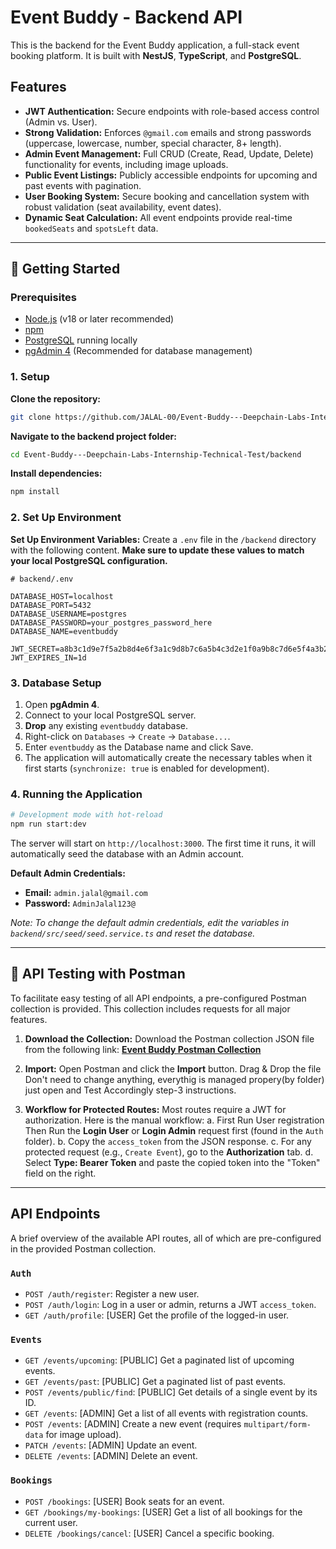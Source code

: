 # Event Buddy - Backend API

This is the backend for the Event Buddy application, a full-stack event booking platform. It is built with **NestJS**, **TypeScript**, and **PostgreSQL**.

## Features

-   **JWT Authentication:** Secure endpoints with role-based access control (Admin vs. User).
-   **Strong Validation:** Enforces `@gmail.com` emails and strong passwords (uppercase, lowercase, number, special character, 8+ length).
-   **Admin Event Management:** Full CRUD (Create, Read, Update, Delete) functionality for events, including image uploads.
-   **Public Event Listings:** Publicly accessible endpoints for upcoming and past events with pagination.
-   **User Booking System:** Secure booking and cancellation system with robust validation (seat availability, event dates).
-   **Dynamic Seat Calculation:** All event endpoints provide real-time `bookedSeats` and `spotsLeft` data.

---

## 🚀 Getting Started

### Prerequisites

-   [Node.js](https://nodejs.org/) (v18 or later recommended)
-   [npm](https://www.npmjs.com/)
-   [PostgreSQL](https://www.postgresql.org/download/) running locally
-   [pgAdmin 4](https://www.pgadmin.org/download/) (Recommended for database management)

### 1. Setup

**Clone the repository:**
```bash
git clone https://github.com/JALAL-00/Event-Buddy---Deepchain-Labs-Internship-Technical-Test.git
```

**Navigate to the backend project folder:**
```bash
cd Event-Buddy---Deepchain-Labs-Internship-Technical-Test/backend
```

**Install dependencies:**
```bash
npm install
```

### 2. Set Up Environment
**Set Up Environment Variables:**
    Create a `.env` file in the `/backend` directory with the following content. **Make sure to update these values to match your local PostgreSQL configuration.**
    
    # backend/.env

    DATABASE_HOST=localhost
    DATABASE_PORT=5432
    DATABASE_USERNAME=postgres
    DATABASE_PASSWORD=your_postgres_password_here
    DATABASE_NAME=eventbuddy

    JWT_SECRET=a8b3c1d9e7f5a2b8d4e6f3a1c9d8b7c6a5b4c3d2e1f0a9b8c7d6e5f4a3b2c1d0
    JWT_EXPIRES_IN=1d


### 3. Database Setup

1.  Open **pgAdmin 4**.
2.  Connect to your local PostgreSQL server.
3.  **Drop** any existing `eventbuddy` database.
4.  Right-click on `Databases` -> `Create` -> `Database...`.
5.  Enter `eventbuddy` as the Database name and click Save.
6.  The application will automatically create the necessary tables when it first starts (`synchronize: true` is enabled for development).

### 4. Running the Application

```bash
# Development mode with hot-reload
npm run start:dev
```
The server will start on `http://localhost:3000`. The first time it runs, it will automatically seed the database with an Admin account.

**Default Admin Credentials:**
-   **Email:** `admin.jalal@gmail.com`
-   **Password:** `AdminJalal123@`

_Note: To change the default admin credentials, edit the variables in `backend/src/seed/seed.service.ts` and reset the database._

---

## 🧪 API Testing with Postman

To facilitate easy testing of all API endpoints, a pre-configured Postman collection is provided. This collection includes requests for all major features.

1.  **Download the Collection:** Download the Postman collection JSON file from the following link:
    [**Event Buddy Postman Collection**](https://drive.google.com/drive/folders/1_j6q3yYxdvPbcTDGrRC-8WVg3JHRu9qI?usp=sharing)

2.  **Import:** Open Postman and click the **Import** button. Drag & Drop the file Don't need to change anything, everythig is managed propery(by folder) just open and Test Accordingly step-3 instructions.

3.  **Workflow for Protected Routes:** Most routes require a JWT for    authorization. Here is the manual workflow:
    a. First Run User registration Then Run the **Login User** or **Login Admin** request first (found in the `Auth` folder).
    b. Copy the `access_token` from the JSON response.
    c. For any protected request (e.g., `Create Event`), go to the **Authorization** tab.
    d. Select **Type: Bearer Token** and paste the copied token into the "Token" field on the right.

---

##  API Endpoints

A brief overview of the available API routes, all of which are pre-configured in the provided Postman collection.

### `Auth`

-   `POST /auth/register`: Register a new user.
-   `POST /auth/login`: Log in a user or admin, returns a JWT `access_token`.
-   `GET /auth/profile`: [USER] Get the profile of the logged-in user.

### `Events`

-   `GET /events/upcoming`: [PUBLIC] Get a paginated list of upcoming events.
-   `GET /events/past`: [PUBLIC] Get a paginated list of past events.
-   `POST /events/public/find`: [PUBLIC] Get details of a single event by its ID.
-   `GET /events`: [ADMIN] Get a list of all events with registration counts.
-   `POST /events`: [ADMIN] Create a new event (requires `multipart/form-data` for image upload).
-   `PATCH /events`: [ADMIN] Update an event.
-   `DELETE /events`: [ADMIN] Delete an event.

### `Bookings`

-   `POST /bookings`: [USER] Book seats for an event.
-   `GET /bookings/my-bookings`: [USER] Get a list of all bookings for the current user.
-   `DELETE /bookings/cancel`: [USER] Cancel a specific booking.
